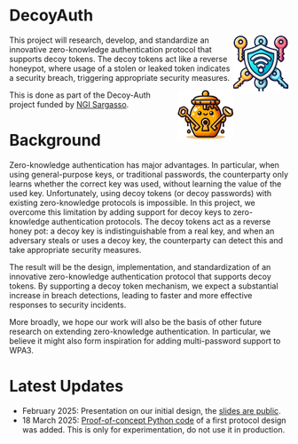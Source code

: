 # DecoyAuth

<img align="right" src="multipw.png" width="100px">

This project will research, develop, and standardize an innovative zero-knowledge authentication protocol that supports decoy tokens. The decoy tokens act like a reverse honeypot, where usage of a stolen or leaked token indicates a security breach, triggering appropriate security measures.

<img align="right" src="decoyauth.png" width="100px">

This is done as part of the Decoy-Auth project funded by [NGI Sargasso](https://ngisargasso.eu/innovators/).

# Background

Zero-knowledge authentication has major advantages. In particular, when using general-purpose keys, or traditional passwords, the counterparty only learns whether the correct key was used, without learning the value of the used key. Unfortunately, using decoy tokens (or decoy passwords) with existing zero-knowledge protocols is impossible. In this project, we overcome this limitation by adding support for decoy keys to zero-knowledge authentication protocols. The decoy tokens act as a reverse honey pot: a decoy key is indistinguishable from a real key, and when an adversary steals or uses a decoy key, the counterparty can detect this and take appropriate security measures.

The result will be the design, implementation, and standardization of an innovative zero-knowledge authentication protocol that supports decoy tokens. By supporting a decoy token mechanism, we expect a substantial increase in breach detections, leading to faster and more effective responses to security incidents.

More broadly, we hope our work will also be the basis of other future research on extending zero-knowledge authentication. In particular, we believe it might also form inspiration for adding multi-password support to WPA3.

# Latest Updates

- February 2025: Presentation on our initial design, the [slides are public](docs/slides-feb2025.pdf).
- 18 March 2025: [Proof-of-concept Python code](scripts/README.md) of a first protocol design was added. This is only for experimentation, do not use it in production.
